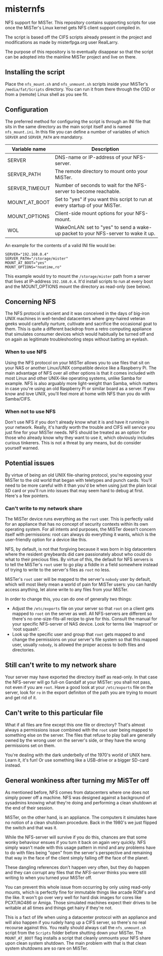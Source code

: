 # misternfs
NFS support for MiSTer. This repository contains supporting scripts for use once the
MiSTer's Linux kernel gets NFS client support compiled in.

The script is based off the CIFS scripts already present in the project and modifications
as made by misterfpga.org user RealLarry.

The purpose of this repository is to eventually disappear so that the script can be adopted
into the mainline MiSTer project and live on there.

## Installing the script

Place the ```nfs_mount.sh``` and ```nfs_unmount.sh``` scripts inside your MiSTer's ```/media/fat/Scripts``` 
directory. You can run it from there through the OSD or from a (remote) Linux shell as you see fit.

## Configuration

The preferred method for configuring the script is through an INI file that sits in the same
directory as the main script itself and is named ```nfs_mount.ini```. In this file you can
define a number of variables of which ```SERVER``` and ```SERVER_PATH``` are mandatory.

| Variable name | Description |
|---------------|-------------|
| SERVER        | DNS-name or IP-address of your NFS-server. |
| SERVER_PATH   | The remote directory to mount onto your MiSTer. |
| SERVER_TIMEOUT | Number of seconds to wait for the NFS-server to become reachable. |
| MOUNT_AT_BOOT | Set to "yes" if you want this script to run at every startup of your MiSTer. |
| MOUNT_OPTIONS | Client-side mount options for your NFS-mount. |
| WOL | WakeOnLAN: set to "yes" to send a wake-up packet to your NFS-server to wake it up. |

An example for the contents of a valid INI file would be:

```
SERVER="192.168.0.4"
SERVER_PATH="/storage/mister"
MOUNT_AT_BOOT="yes"
MOUNT_OPTIONS="noatime,ro"
```

This example would try to mount the ```/storage/mister``` path from a server that lives at
IP-address ```192.168.0.4```. It'd install scripts to run at every boot and the MOUNT_OPTIONS
mount the directory as read-only (see below).

## Concerning NFS

The NFS protocol is ancient and it was conceived in the days of big-iron UNIX machines in
well-tended datacenters where grey-haired veteran geeks would carefully nurture, cultivate
and sacrifice the occasional goat to them. This is quite a different backdrop from a retro
computing appliance that simulates consumer devices which would habitually be turned off
and on again as legitimate troubleshooting steps without batting an eyelash.

### When to use NFS

Using the NFS protocol on your MiSTer allows you to use files that sit on your NAS or another
Linux/UNIX compatible device like a Raspberry Pi. The main advantage of NFS over all other options
is that it comes included with most Linux and other UNIX-like operating systems, unlike Samba for
example. NFS is also arguably more light-weight than Samba, which matters in case you're using an
old Raspberry Pi or similar board as a server. If you know and love UNIX, you'll feel more at home
with NFS than you do with Samba/CIFS.

### When not to use NFS

Don't use NFS if you don't already know what it is and have it running in your network. Really, it's
hardly worth the trouble and CIFS will service you just fine for your MiSTer needs. NFS should
be treated as an option for those who already know why they want to use it, which obviously includes
curious tinkerers. This is not a threat by any means, but do consider yourself warned.

## Potential issues

By virtue of being an old UNIX file-sharing protocol, you're exposing your MiSTer to the old world that
began with teletypes and punch cards. You'll need to be more careful with it than you'd be when using just
the plain local SD card or you'll run into issues that may seem hard to debug at first. Here's a few
pointers.

### Can't write to my network share

The MiSTer device runs everything as the ```root``` user. This is perfectly valid for an appliance
that has no concept of security contexts within its own operating system. For all intents and purposes,
the MiSTer doesn't concern itself with permissions: root can always do everything it wants, which is
the user-friendly option for a device like this.

NFS, by default, is not that forgiving because it was born in big datacenters where the resident 
greybeards did care passionately about who could do what to their precious files. By virtue of
this, the default for NFS servers is to tell the MiSTer's ```root``` user to go play a fiddle 
in a field somewhere instead of trying to write to the server's files as ```root``` no less.

MiSTer's ```root``` user will be mapped to the server's ```nobody``` user by default, which will most
likely mean a world of pain for MiSTer users: you can hardly access anything, let alone write to any
files from your MiSTer.

In order to change this, you can do one of generally two things:

  - Adjust the ```/etc/exports``` file on your server so that ```root``` on a client gets mapped to
    ```root``` on the server as well. All NFS-servers are different so there's no one-size-fits-all
    recipe to give for this. Consult the manual for your specific NFS-server of NAS device. Look for
    terms like 'maproot' or 'root squash'.
  - Look up the specific user and group that ```root``` gets mapped to and change the permissions on
    your server's file system so that this mapped user, usually ```nobody```, is allowed the proper
    access to both files and directories.

## Still can't write to my network share

Your server may have exported the directory itself as read-only. In that case the NFS-server will go
full-on Gandalf at your MiSTer: you shall not pass, not even if you are ```root```. Have a good look
at your ```/etc/exports``` file on the server, look for ```ro``` in the export definiton of the path
you are trying to mount and get rid of it.

## Can't write to this particular file

What if all files are fine except this one file or directory? That's almost always a permissions issue
combined with the ```root``` user being mapped to something else on the server. The files that refuse
to play ball are generally owned by the wrong user on the server's side, or they have the wrong
permissions set on them.

You're dealing with the dark underbelly of the 1970's world of UNIX here. Learn it, it's fun! Or use
something like a USB-drive or a bigger SD-card instead.

## General wonkiness after turning my MiSTer off

As mentioned before, NFS comes from datacenters where one does not simply power off a machine. NFS
was designed against a background of sysadmins knowing what they're doing and performing a clean
shutdown at the end of their session.

MiSTer, on the other hand, is an appliance. The computers it simulates have no notion of a clean
shutdown procedure. Back in the 1980's we just flipped the switch and that was it.

While the NFS-server will survive if you do this, chances are that some wonky behaviour ensues if
you turn it back on again very quickly. NFS simply wasn't made with this usage pattern in mind and
any problems have to do with files being "open" from the server's perspective and remaining that way
in the face of the client simply falling off the face of the planet.

These dangling references don't happen very often, but they do happen and they can corrupt any files
that *the NFS-server* thinks you were still writing to when you turned your MiSTer off.

You can prevent this whole issue from occurring by only using read-only mounts, which is perfectly
fine for immutable things like arcade ROM's and the like. It won't go over very well for hard disk
images for cores like PCXT/AO486 or Amiga. Those simulated machines expect their drives to be
writable at all times and things get hairy if they're not.

This is a fact of life when using a datacenter protocol with an appliance and will also happen if
you rudely hang up a CIFS server, so there's no real recourse against this. You really should always
call the ```nfs_unmount.sh``` script from the ```Scripts``` folder before shutting down your MiSTer. 
The ```MOUNT_AT_BOOT``` flag installs a script that cleanly unmounts your NFS share upon clean
system shutdown. The main problem with that is that clean system shutdowns are so rare on MiSTer.
